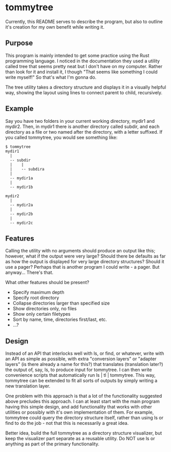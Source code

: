 # tommytree #

Currently, this README serves to describe the program, but also
to outline it's creation for my own benefit while writing it.


## Purpose ##

This program is mainly intended to get some practice using the Rust
programming language. I noticed in the documentation they used a
utility called tree that seems pretty neat but I don't have on
my computer. Rather than look for it and install it, I though "That
seems like something I could write myself!" So that's what I'm
gonna do.

The tree utility takes a directory structure and displays it in a
visually helpful way, showing the layout using lines to connect
parent to child, recursively.

## Example ##

Say you have two folders in your current working directory,
mydir1 and mydir2. Then, in mydir1 there is another directory
called subdir, and each directory as a file or two named after the
directory, with a letter suffixed. If you called tommytree, you
would see something like:

```
$ tommytree
mydir1
  |
  -- subdir
  |    |
  |    -- subdira
  |    
  -- mydir1a
  |
  -- mydir1b

mydir2
  |
  -- mydir2a
  |
  -- mydir2b
  |
  -- mydir2c

```

## Features ##

Calling the utility with no arguments should produce an output like this;
however, what if the output were very large? Should there be defaults as
far as how the output is displayed for very large directory structures?
Should it use a pager? Perhaps that is another program I could write - a
pager. But anyway... There's that.

What other features should be present?

+ Specify maximum depth
+ Specify root directory
+ Collapse directories larger than specified size
+ Show directories only, no files
+ Show only certain filetypes
+ Sort by name, time, directories first/last, etc.
+ ...?

## Design ##

Instead of an API that interlocks well with ls, or find, or whatever,
write with an API as simple as possible, with extra "conversion layers"
or "adapter layers" (is there already a name for this?) that translates
(translation later?) the output of, say, ls, to produce input for
tommytree. I can then write convenience scripts that automatically
run ls | tl | tommytree. This way, tommytree can be extended to fit
all sorts of outputs by simply writing a new translation layer.

One problem with this approach is that a lot of the functionality suggested
above precludes this approach. I can at least start with the main program
having this simple design, and add functionality that works with other
utilities or possibly with it's own implementation of them. For example,
tommytree could query the directory structure itself, rather than using
ls or find to do the job - not that this is necessarily a great idea.

Better idea, build the full tommytree as a directory structure
visualizer, but keep the visualizer part separate as a reusable utility.
Do NOT use ls or anything as part of the primary functionality.
